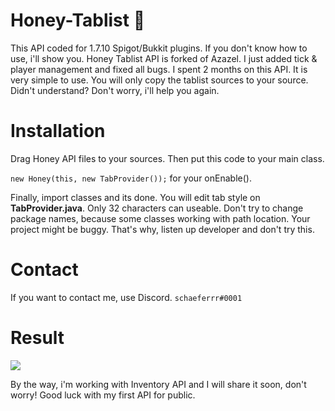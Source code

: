 # Honey-Tablist 🐝
 
This API coded for 1.7.10 Spigot/Bukkit plugins. If you don't know how to use, i'll show you. Honey Tablist API is forked of Azazel. I just added tick & player management and fixed all bugs. I spent 2 months on this API. It is very simple to use. You will only copy the tablist sources to your source. Didn't understand? Don't worry, i'll help you again.

# Installation

Drag Honey API files to your sources.
Then put this code to your main class.

`new Honey(this, new TabProvider());` for your onEnable().

Finally, import classes and its done. You will edit tab style on **TabProvider.java**. Only 32 characters can useable. Don't try to change package names, because some classes working with path location. Your project might be buggy. That's why, listen up developer and don't try this. 

# Contact

If you want to contact me, use Discord. `schaeferrr#0001`

# Result
![](https://i.imgur.com/1qEbTPY.png)

By the way, i'm working with Inventory API and I will share it soon, don't worry! Good luck with my first API for public.

